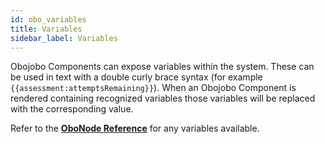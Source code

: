 ```yaml
---
id: obo_variables
title: Variables
sidebar_label: Variables
---
```


Obojobo Components can expose variables within the system. These can be used in text with a double curly brace syntax (for example `{{assessment:attemptsRemaining}}`). When an Obojobo Component is rendered containing recognized variables those variables will be replaced with the corresponding value.

Refer to the [**OboNode Reference**](obo_reference.md) for any variables available.
